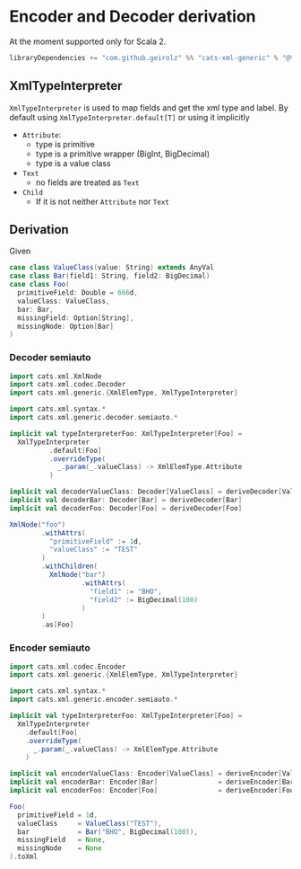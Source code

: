 # Encoder and Decoder derivation

At the moment supported only for Scala 2.

```sbt
libraryDependencies += "com.github.geirolz" %% "cats-xml-generic" % "@VERSION@"
```     
                    
## XmlTypeInterpreter
`XmlTypeInterpreter` is used to map fields and get the xml type and label.
By default using `XmlTypeInterpreter.default[T]` or using it implicitly
- `Attribute`:
  - type is primitive
  - type is a primitive wrapper (BigInt, BigDecimal)
  - type is a value class
- `Text`
  - no fields are treated as `Text` 
- `Child`
  - If it is not neither `Attribute` nor `Text`

## Derivation

Given 
```scala mdoc:reset-object
case class ValueClass(value: String) extends AnyVal
case class Bar(field1: String, field2: BigDecimal)
case class Foo(
  primitiveField: Double = 666d,
  valueClass: ValueClass,
  bar: Bar,
  missingField: Option[String],
  missingNode: Option[Bar]
)
```

### Decoder semiauto

```scala mdoc:nest:to-string
import cats.xml.XmlNode
import cats.xml.codec.Decoder
import cats.xml.generic.{XmlElemType, XmlTypeInterpreter}

import cats.xml.syntax.*
import cats.xml.generic.decoder.semiauto.*

implicit val typeInterpreterFoo: XmlTypeInterpreter[Foo] =
  XmlTypeInterpreter
          .default[Foo]
          .overrideType(
            _.param(_.valueClass) -> XmlElemType.Attribute
          )

implicit val decoderValueClass: Decoder[ValueClass] = deriveDecoder[ValueClass]
implicit val decoderBar: Decoder[Bar] = deriveDecoder[Bar]
implicit val decoderFoo: Decoder[Foo] = deriveDecoder[Foo]

XmlNode("foo")
        .withAttrs(
          "primitiveField" := 1d,
          "valueClass" := "TEST"
        )
        .withChildren(
          XmlNode("bar")
                  .withAttrs(
                    "field1" := "BHO",
                    "field2" := BigDecimal(100)
                  )
        )
        .as[Foo]
```

### Encoder semiauto
```scala mdoc:nest:to-string
import cats.xml.codec.Encoder
import cats.xml.generic.{XmlElemType, XmlTypeInterpreter}

import cats.xml.syntax.*
import cats.xml.generic.encoder.semiauto.*

implicit val typeInterpreterFoo: XmlTypeInterpreter[Foo] =
  XmlTypeInterpreter
    .default[Foo]
    .overrideType(
      _.param(_.valueClass) -> XmlElemType.Attribute
    )

implicit val encoderValueClass: Encoder[ValueClass] = deriveEncoder[ValueClass]
implicit val encoderBar: Encoder[Bar]               = deriveEncoder[Bar]
implicit val encoderFoo: Encoder[Foo]               = deriveEncoder[Foo]

Foo(
  primitiveField = 1d,
  valueClass     = ValueClass("TEST"),
  bar            = Bar("BHO", BigDecimal(100)),
  missingField   = None,
  missingNode    = None
).toXml
```